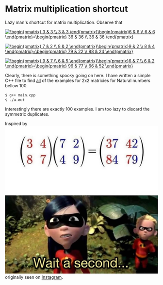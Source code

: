 # Matrix multiplication shortcut
Lazy man's shortcut for matrix multiplication. Observe that 

<a href="https://www.codecogs.com/eqnedit.php?latex=\begin{pmatrix}&space;3&space;&&space;3&space;\\&space;3&space;&&space;3&space;\end{pmatrix}\begin{pmatrix}6&space;&&space;6&space;\\&space;6&space;&&space;6&space;\end{pmatrix}=\begin{pmatrix}&space;36&space;&&space;36&space;\\&space;36&space;&&space;36&space;\end{pmatrix}" target="_blank"><img src="https://latex.codecogs.com/gif.latex?\begin{pmatrix}&space;3&space;&&space;3&space;\\&space;3&space;&&space;3&space;\end{pmatrix}\begin{pmatrix}6&space;&&space;6&space;\\&space;6&space;&&space;6&space;\end{pmatrix}=\begin{pmatrix}&space;36&space;&&space;36&space;\\&space;36&space;&&space;36&space;\end{pmatrix}" title="\begin{pmatrix} 3 & 3 \\ 3 & 3 \end{pmatrix}\begin{pmatrix}6 & 6 \\ 6 & 6 \end{pmatrix}=\begin{pmatrix} 36 & 36 \\ 36 & 36 \end{pmatrix}" /></a>

<a href="https://www.codecogs.com/eqnedit.php?latex=\begin{pmatrix}&space;7&space;&&space;2&space;\\&space;8&space;&&space;2&space;\end{pmatrix}\begin{pmatrix}9&space;&&space;2&space;\\&space;8&space;&&space;4&space;\end{pmatrix}=\begin{pmatrix}&space;79&space;&&space;22&space;\\&space;88&space;&&space;24&space;\end{pmatrix}" target="_blank"><img src="https://latex.codecogs.com/gif.latex?\begin{pmatrix}&space;7&space;&&space;2&space;\\&space;8&space;&&space;2&space;\end{pmatrix}\begin{pmatrix}9&space;&&space;2&space;\\&space;8&space;&&space;4&space;\end{pmatrix}=\begin{pmatrix}&space;79&space;&&space;22&space;\\&space;88&space;&&space;24&space;\end{pmatrix}" title="\begin{pmatrix} 7 & 2 \\ 8 & 2 \end{pmatrix}\begin{pmatrix}9 & 2 \\ 8 & 4 \end{pmatrix}=\begin{pmatrix} 79 & 22 \\ 88 & 24 \end{pmatrix}" /></a>

<a href="https://www.codecogs.com/eqnedit.php?latex=\begin{pmatrix}&space;9&space;&&space;7&space;\\&space;6&space;&&space;5&space;\end{pmatrix}\begin{pmatrix}6&space;&&space;7&space;\\&space;6&space;&&space;2&space;\end{pmatrix}=\begin{pmatrix}&space;96&space;&&space;77&space;\\&space;66&space;&&space;52&space;\end{pmatrix}" target="_blank"><img src="https://latex.codecogs.com/gif.latex?\begin{pmatrix}&space;9&space;&&space;7&space;\\&space;6&space;&&space;5&space;\end{pmatrix}\begin{pmatrix}6&space;&&space;7&space;\\&space;6&space;&&space;2&space;\end{pmatrix}=\begin{pmatrix}&space;96&space;&&space;77&space;\\&space;66&space;&&space;52&space;\end{pmatrix}" title="\begin{pmatrix} 9 & 7 \\ 6 & 5 \end{pmatrix}\begin{pmatrix}6 & 7 \\ 6 & 2 \end{pmatrix}=\begin{pmatrix} 96 & 77 \\ 66 & 52 \end{pmatrix}" /></a>

Clearly, there is something spooky going on here. I have written a simple C++ file to find [all](all_matricies.txt) of the 
examples for 2x2 matricies for Natural numbers bellow 100.

```shell
$ g++ main.cpp
$ ./a.out
```

Interestingly there are exactly 100 examples. I am too lazy to discard the symmetric duplicates.


Inspired by ![image](meme_idea.jpg) originally seen on [Instagram](https://www.instagram.com/p/CGU-zwnjE6r/).

